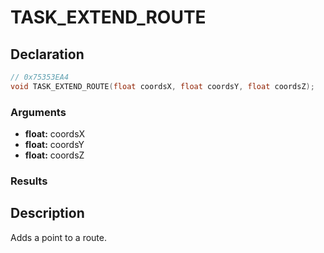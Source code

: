 # TASK_EXTEND_ROUTE

## Declaration
```cpp
// 0x75353EA4
void TASK_EXTEND_ROUTE(float coordsX, float coordsY, float coordsZ);
```

### Arguments
- **float:** coordsX
- **float:** coordsY
- **float:** coordsZ

### Results

## Description
Adds a point to a route.